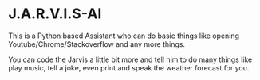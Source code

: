 # J.A.R.V.I.S-AI
This is a Python based Assistant who can do basic things like opening Youtube/Chrome/Stackoverflow and any more things.

You can code the Jarvis a little bit more and tell him to do many things like play music, tell a joke, even print and speak the weather forecast for you.
